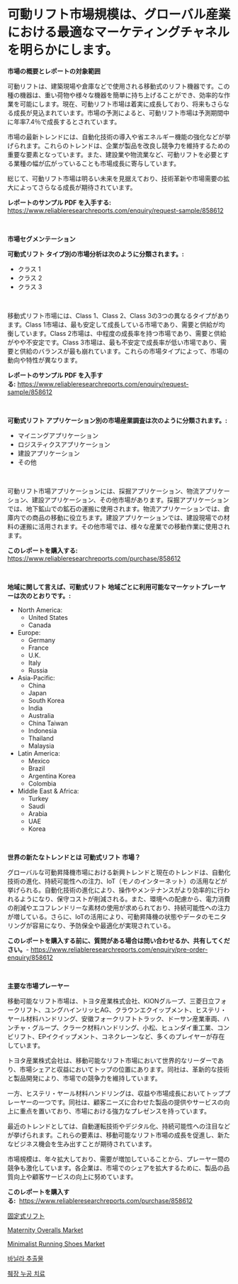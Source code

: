 <p><h1>可動リフト市場規模は、グローバル産業における最適なマーケティングチャネルを明らかにします。</h1></p><p><strong>市場の概要とレポートの対象範囲</strong></p>
<p><p>可動リフトは、建築現場や倉庫などで使用される移動式のリフト機器です。この種の機器は、重い荷物や様々な機器を簡単に持ち上げることができ、効率的な作業を可能にします。現在、可動リフト市場は着実に成長しており、将来もさらなる成長が見込まれています。市場の予測によると、可動リフト市場は予測期間中に年率7.4％で成長するとされています。</p><p>市場の最新トレンドには、自動化技術の導入や省エネルギー機能の強化などが挙げられます。これらのトレンドは、企業が製品を改良し競争力を維持するための重要な要素となっています。また、建設業や物流業など、可動リフトを必要とする業種の幅が広がっていることも市場成長に寄与しています。</p><p>総じて、可動リフト市場は明るい未来を見据えており、技術革新や市場需要の拡大によってさらなる成長が期待されています。</p></p>
<p><strong>レポートのサンプル PDF を入手する:</strong> <a href="https://www.reliableresearchreports.com/enquiry/request-sample/858612">https://www.reliableresearchreports.com/enquiry/request-sample/858612</a></p>
<p>&nbsp;</p>
<p><strong>市場セグメンテーション</strong></p>
<p><strong>可動式リフト タイプ別の市場分析は次のように分類されます。:</strong></p>
<p><ul><li>クラス 1</li><li>クラス 2</li><li>クラス 3</li></ul></p>
<p>&nbsp;</p>
<p><p>移動式リフト市場には、Class 1、Class 2、Class 3の3つの異なるタイプがあります。Class 1市場は、最も安定して成長している市場であり、需要と供給が均衡しています。Class 2市場は、中程度の成長率を持つ市場であり、需要と供給がやや不安定です。Class 3市場は、最も不安定で成長率が低い市場であり、需要と供給のバランスが最も崩れています。これらの市場タイプによって、市場の動向や特性が異なります。</p></p>
<p><strong>レポートのサンプル PDF を入手する:</strong>&nbsp;<a href="https://www.reliableresearchreports.com/enquiry/request-sample/858612">https://www.reliableresearchreports.com/enquiry/request-sample/858612</a></p>
<p>&nbsp;</p>
<p><strong> 可動式リフト アプリケーション別の市場産業調査は次のように分類されます。:</strong></p>
<p><ul><li>マイニングアプリケーション</li><li>ロジスティクスアプリケーション</li><li>建設アプリケーション</li><li>その他</li></ul></p>
<p>&nbsp;</p>
<p><p>可動リフト市場アプリケーションには、採掘アプリケーション、物流アプリケーション、建設アプリケーション、その他市場があります。採掘アプリケーションでは、地下鉱山での鉱石の運搬に使用されます。物流アプリケーションでは、倉庫内での商品の移動に役立ちます。建設アプリケーションでは、建設現場での材料の運搬に活用されます。その他市場では、様々な産業での移動作業に使用されます。</p></p>
<p><strong>このレポートを購入する:</strong>&nbsp; <a href="https://www.reliableresearchreports.com/purchase/858612">https://www.reliableresearchreports.com/purchase/858612</a></p>
<p>&nbsp;</p>
<p><strong>地域に関して言えば、可動式リフト 地域ごとに利用可能なマーケットプレーヤーは次のとおりです。:</strong></p>
<p><ul>
    <li>
        North America:
        <ul>
            <li>United States</li>
            <li>Canada</li>
        </ul>
    </li>
    <li>
        Europe:
        <ul>
            <li>Germany</li>
            <li>France</li>
            <li>U.K.</li>
            <li>Italy</li>
            <li>Russia</li>
        </ul>
    </li>
    <li>
        Asia-Pacific:
        <ul>
            <li>China</li>
            <li>Japan</li>
            <li>South Korea</li>
            <li>India</li>
            <li>Australia</li>
            <li>China Taiwan</li>
            <li>Indonesia</li>
            <li>Thailand</li>
            <li>Malaysia</li>
        </ul>
    </li>
    <li>
        Latin America:
        <ul>
            <li>Mexico</li>
            <li>Brazil</li>
            <li>Argentina Korea</li>
            <li>Colombia</li>
        </ul>
    </li>
    <li>
        Middle East & Africa:
        <ul>
            <li>Turkey</li>
            <li>Saudi</li>
            <li>Arabia</li>
            <li>UAE</li>
            <li>Korea</li>
        </ul>
    </li>
    </ul></p>
<p>&nbsp;</p>
<p><strong>世界の新たなトレンドとは 可動式リフト 市場？</strong></p>
<p><p>グローバルな可動昇降機市場における新興トレンドと現在のトレンドは、自動化技術の進化、持続可能性への注力、IoT（モノのインターネット）の活用などが挙げられる。自動化技術の進化により、操作やメンテナンスがより効率的に行われるようになり、保守コストが削減される。また、環境への配慮から、電力消費の削減やエコフレンドリーな素材の使用が求められており、持続可能性への注力が増している。さらに、IoTの活用により、可動昇降機の状態やデータのモニタリングが容易になり、予防保全や最適化が実現されている。</p></p>
<p><strong>このレポートを購入する前に、質問がある場合は問い合わせるか、共有してください。</strong>- <a href="https://www.reliableresearchreports.com/enquiry/pre-order-enquiry/858612">https://www.reliableresearchreports.com/enquiry/pre-order-enquiry/858612</a></p>
<p>&nbsp;</p>
<p><strong>主要な市場プレーヤー</strong></p>
<p><p>移動可能なリフト市場は、トヨタ産業株式会社、KIONグループ、三菱日立フォークリフト、ユングハインリッヒAG、クラウンエクイップメント、ヒステリ・ヤール材料ハンドリング、安徽フォークリフトトラック、ドーサン産業車両、ハンチャ・グループ、クラーク材料ハンドリング、小松、ヒュンダイ重工業、コンビリフト、EPイクイップメント、コネクレーンなど、多くのプレイヤーが存在しています。</p><p>トヨタ産業株式会社は、移動可能なリフト市場において世界的なリーダーであり、市場シェアと収益においてトップの位置にあります。同社は、革新的な技術と製品開発により、市場での競争力を維持しています。</p><p>一方、ヒステリ・ヤール材料ハンドリングは、収益や市場成長においてトッププレーヤーの一つです。同社は、顧客ニーズに合わせた製品の提供やサービスの向上に重点を置いており、市場における強力なプレゼンスを持っています。</p><p>最近のトレンドとしては、自動運転技術やデジタル化、持続可能性への注目などが挙げられます。これらの要素は、移動可能なリフト市場の成長を促進し、新たなビジネス機会を生み出すことが期待されています。</p><p>市場規模は、年々拡大しており、需要が増加していることから、プレーヤー間の競争も激化しています。各企業は、市場でのシェアを拡大するために、製品の品質向上や顧客サービスの向上に努めています。</p></p>
<p><strong>このレポートを購入する:</strong>&nbsp;&nbsp;<a href="https://www.reliableresearchreports.com/purchase/858612">https://www.reliableresearchreports.com/purchase/858612</a></p>
<p><p><a href="https://github.com/oqxogxyvqe90775/Market-Research-Report-List-1/blob/main/59915434927.md">固定式リフト</a></p><p><a href="https://github.com/RoccoManning/Market-Research-Report-List-4/blob/main/maternity-overalls-market.md">Maternity Overalls Market</a></p><p><a href="https://github.com/gulaimolin/Market-Research-Report-List-3/blob/main/minimalist-running-shoes-market.md">Minimalist Running Shoes Market</a></p><p><a href="https://medium.com/@kelvinfeenrey98677/%EB%B0%94%EB%8B%90%EB%9D%BC-%EC%B6%94%EC%B6%9C%EB%AC%BC-%EC%8B%9C%EC%9E%A5-%EB%B6%84%EC%84%9D-%EB%B0%8F-%EC%98%88%EC%B8%A1-%EA%B8%B0%EA%B0%84%EC%9D%80-2024%EB%85%84%EB%B6%80%ED%84%B0-2031%EB%85%84%EA%B9%8C%EC%A7%80%EC%9E%85%EB%8B%88%EB%8B%A4-e457b1afeaa7">바닐라 추출물</a></p><p><a href="https://github.com/vs019sa3m8x/Market-Research-Report-List-1/blob/main/65778934482.md">췌장 누공 치료</a></p></p>